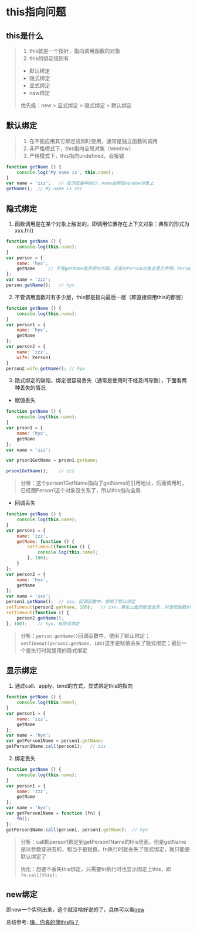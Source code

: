 # this指向问题

## this是什么

> 1. this就是一个指针，指向调用函数的对象
> 2. this的绑定规则有
>
> * 默认绑定
> * 隐式绑定
> * 显式绑定
> * new绑定
>
> 优先级：new > 显式绑定 > 隐式绑定 > 默认绑定

## 默认绑定

> 1. 在不能应用其它绑定规则时使用，通常是独立函数的调用
> 2. 非严格模式下，this指向全局对象（window）
> 3. 严格模式下，this指向undefined，会报错

```javascript
function getName () {
    console.log('My name is', this.name);
}
var name = 'zzz';	// 在浏览器中执行，name会绑定window对象上
getName();	// My name is zzz
```

## 隐式绑定

1. 函数调用是在某个对象上触发的，即调用位置存在上下文对象：典型的形式为xxx.fn()

```javascript
function getName () {
    console.log(this.name);
}
var person = {
    name: 'hyx',
    getName		// 不管getName是声明在外面，还是在Person对象这里才声明，Person.getName()调用时最终的this指向都是Person对象
};
var name = 'zzz';
person.getName();	// hyx
```

2. 不管调用函数时有多少层，this都是指向最后一层（即直接调用this的那层）

```javascript
function getName () {
    console.log(this.name);
}
var person1 = {
    name: 'hyx',
    getName
};
var person2 = {
    name: 'zzz',
    wife: Person1
}
person2.wife.getName();	// hyx
```

3. 隐式绑定的缺陷，绑定很容易丢失（通常是使用时不经意间导致），下面看两种丢失的情况

* 赋值丢失

```javascript
function getName () {
    console.log(this.name);
}
var prson1 = {
    name: 'hyx',
    getName
};
var name = 'zzz';

var prson1GetName = prson1.getName;

prson1GetName();	// zzz
```

> 分析：这个person1GetName指向了getName的引用地址，后面调用时，已经跟Person1这个对象没关系了，所以this指向全局

* 回调丢失

```javascript
function getName () {
    console.log(this.name);
}
var person1 = {
    name: 'zzz',
    getName: function () {
        setTimeout(function () {
            console.log(this.name);
        }, 100);
    }
};
var person2 = {
    name: 'hyx',
    getName
};
var name = 'zxx';
person1.getName();	// zxx，回调函数中，使用了默认绑定
setTimeout(person2.getName, 100);	// zxx，类似上面的赋值丢失，只是把函数引用传过去了
setTimeout(function () {
    person2.getName();
}, 100);	// hyx，有隐式绑定
```

> 分析：`person.getName()`回调函数中，使用了默认绑定；`setTimeout(person2.getName, 100)`这里是赋值丢失了隐式绑定；最后一个是执行时就是用的隐式绑定

## 显示绑定

1. 通过call、apply、bind的方式，显式绑定this的指向

```javascript
function getName () {
    console.log(this.name);
}
var person1 = {
    name: 'zzz',
    getName
};
var name = 'hyx';
var getPerson1Name = person1.getName;
getPerson1Name.call(person1);	// zzz
```

2. 绑定丢失

```javascript
function getName () {
    console.log(this.name);
}
var person1 = {
    name: 'zzz',
    getName
};
var name = 'hyx';
var getPerson1Name = function (fn) {
    fn();
};
getPerson1Name.call(person1, person1.getName);	// hyx
```

> 分析：call把person1绑定到getPerson1Name的this里面，但是getName是以参数穿进去的，相当于是赋值，fn执行时就丢失了隐式绑定，就只能是默认绑定了
>
> 优化：想要不丢失this绑定，只需要fn执行时也显示绑定上this，即`fn.call(this);`

## new绑定

即new一个实例出来，这个就没啥好说的了，具体可以看[new](./new.md)



总结参考: [嗨，你真的懂this吗？](https://juejin.cn/post/6960839686755450894)

